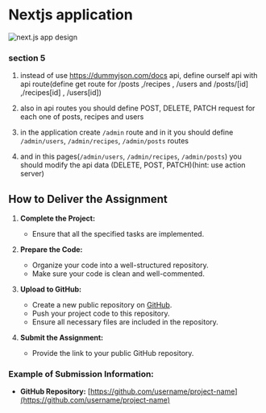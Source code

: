 # Nextjs application

![next.js app design](help/Group%204.png)


### section 5

1. instead of use https://dummyjson.com/docs api, define ourself api with api route(define get route for /posts ,/recipes , /users and /posts/[id] ,/recipes[id] , /users[id])

2. also in api routes you should define POST, DELETE, PATCH request for each one of posts, recipes and users

3. in the application create `/admin` route and in it you should define `/admin/users`, `/admin/recipes`, `/admin/posts` routes

4. and in this pages(`/admin/users`, `/admin/recipes`, `/admin/posts`) you should modify the api data (DELETE, POST, PATCH)(hint: use action server)

## How to Deliver the Assignment

1. **Complete the Project:**

   - Ensure that all the specified tasks are implemented.

2. **Prepare the Code:**

   - Organize your code into a well-structured repository.
   - Make sure your code is clean and well-commented.

3. **Upload to GitHub:**

   - Create a new public repository on [GitHub](https://github.com/).
   - Push your project code to this repository.
   - Ensure all necessary files are included in the repository.

4. **Submit the Assignment:**
   - Provide the link to your public GitHub repository.

### Example of Submission Information:

- **GitHub Repository:** [https://github.com/username/project-name](https://github.com/username/project-name)
